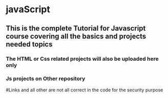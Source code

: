 # javaScript
## This is the complete Tutorial for Javascript course covering all the basics and projects needed topics

### The HTML or Css related projects will also be uploaded here only
### Js projects on Other repository
#Links and all other are not all correct in the code for the security purpose
